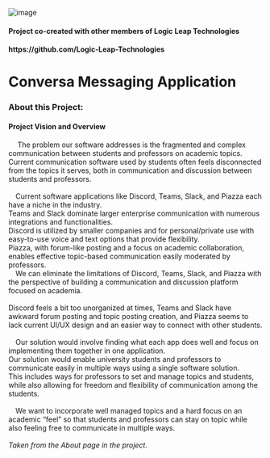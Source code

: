![image](https://github.com/allansantos7/DiscussionApp/assets/83974830/314e505f-d786-4c3a-98cb-9917ae8df58a)
<h4>Project co-created with other members of Logic Leap Technologies </h4>
<h4>https://github.com/Logic-Leap-Technologies</h4>

<h1>Conversa Messaging Application</h1>

<h3>About this Project:</h3>
<p>
  
  <h4>Project Vision and Overview</h4>
  &emsp; The problem our software addresses is the fragmented and complex communication between students and professors on academic topics. </br>
  Current communication software used by students often feels disconnected from the topics it serves, both in communication and discussion between students and professors.</br>
</br>
  &emsp;Current software applications like Discord, Teams, Slack, and Piazza each have a niche in the industry. </br>
  Teams and Slack dominate larger enterprise communication with numerous integrations and functionalities. </br>
  Discord is utilized by smaller companies and for personal/private use with easy-to-use voice and text options that provide flexibility.</br>
  Piazza, with forum-like posting and a focus on academic collaboration, enables effective topic-based communication easily moderated by professors.</br>
  &emsp;We can eliminate the limitations of Discord, Teams, Slack, and Piazza with the perspective of building a communication and discussion platform focused on academia. </br>
  </br>
  Discord feels a bit too unorganized at times, Teams and Slack have awkward forum posting and topic posting creation, and Piazza seems to lack current UI/UX design and an easier way to connect with other students. </br>
  </br>
  &emsp;Our solution would involve finding what each app does well and focus on implementing them together in one application.</br>
  Our solution would enable university students and professors to communicate easily in multiple ways using a single software solution. </br>
  This includes ways for professors to set and manage topics and students, while also allowing for freedom and flexibility of communication among the students. </br>
  </br>
  &emsp;We want to incorporate well managed topics and a hard focus on an academic “feel” so that students and professors can stay on topic while also feeling free to communicate in multiple ways.</br>
</br>
  <i>Taken from the About page in the project.</i> </br>
</p>
